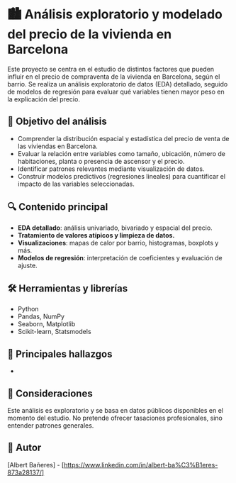 # 🏙️ Análisis exploratorio y modelado del precio de la vivienda en Barcelona

Este proyecto se centra en el estudio de distintos factores que pueden influir en el precio de compraventa de la vivienda en Barcelona, según el barrio. Se realiza un análisis exploratorio de datos (EDA) detallado, seguido de modelos de regresión para evaluar qué variables tienen mayor peso en la explicación del precio.

## 🎯 Objetivo del análisis

- Comprender la distribución espacial y estadística del precio de venta de las viviendas en Barcelona.
- Evaluar la relación entre variables como tamaño, ubicación, número de habitaciones, planta o presencia de ascensor y el precio.
- Identificar patrones relevantes mediante visualización de datos.
- Construir modelos predictivos (regresiones lineales) para cuantificar el impacto de las variables seleccionadas.

 ## 🔍 Contenido principal

- **EDA detallado**: análisis univariado, bivariado y espacial del precio.
- **Tratamiento de valores atípicos y limpieza de datos.**
- **Visualizaciones**: mapas de calor por barrio, histogramas, boxplots y más.
- **Modelos de regresión**: interpretación de coeficientes y evaluación de ajuste.

## 🛠️ Herramientas y librerías

- Python
- Pandas, NumPy
- Seaborn, Matplotlib
- Scikit-learn, Statsmodels

## 🧠 Principales hallazgos

-

## 📌 Consideraciones

Este análisis es exploratorio y se basa en datos públicos disponibles en el momento del estudio. No pretende ofrecer tasaciones profesionales, sino entender patrones generales.

## 👤 Autor

[Albert Bañeres] - [https://www.linkedin.com/in/albert-ba%C3%B1eres-873a28137/]
